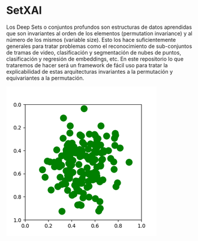 # SetXAI
Los Deep Sets o conjuntos profundos son estructuras de datos aprendidas que son invariantes al orden de los elementos (permutation invariance) y al número de los mismos (variable size). Esto los hace suficientemente generales para tratar problemas como el reconocimiento de sub-conjuntos de tramas de video, clasificación y segmentación de nubes de puntos, clasificación y regresión de embeddings, etc.
En este repositorio lo que trataremos de hacer será un framework de fácil uso para tratar la explicabilidad de estas arquitecturas invariantes a la permutación y equivariantes a la permutación.


![Overview of set optimisation on the example of CLEVR bounding box prediction](animation_deep_set.gif)

